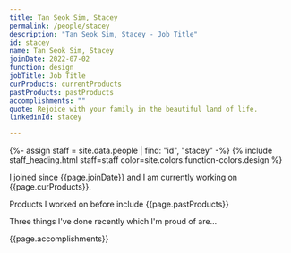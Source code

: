 ```yaml
---
title: Tan Seok Sim, Stacey
permalink: /people/stacey
description: "Tan Seok Sim, Stacey - Job Title"
id: stacey
name: Tan Seok Sim, Stacey
joinDate: 2022-07-02
function: design
jobTitle: Job Title
curProducts: currentProducts
pastProducts: pastProducts
accomplishments: ""
quote: Rejoice with your family in the beautiful land of life.
linkedinId: stacey

---
```


{%- assign staff = site.data.people | find: "id", "stacey" -%}
{% include staff_heading.html staff=staff color=site.colors.function-colors.design %}

<p>I joined since {{page.joinDate}} and I am currently working on {{page.curProducts}}.</p>

<p>Products I worked on before include {{page.pastProducts}}</p>

<p>Three things I've done recently which I'm proud of are...</p>
{{page.accomplishments}}
